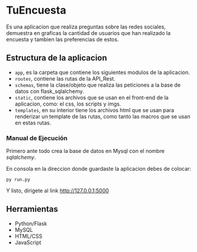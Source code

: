 # TuEncuesta
Es una aplicacion que realiza preguntas sobre las redes sociales, demuestra en graficas la cantidad de usuarios que han realizado la encuesta y tambien las preferencias de estos.

## Estructura de la aplicacion

* `app`, es la carpeta que contiene los siguientes modulos de la aplicacion.
* `routes`, contiene las rutas de la API_Rest.
* `schemas`, tiene la clase/objeto que realiza las peticiones a la base de datos con flask_sqlalchemy.
* `static`, contiene los archivos que se usan en el front-end de la aplicacion, como: el css, los scripts y imgs.
* `templates`, en su interior tiene los archivos html que se usan para renderizar un template de las rutas, como tanto las macros que se usan en estas rutas.

### Manual de Ejecución

Primero ante todo crea la base de datos en Mysql con el nombre $sqlalchemy$.

En consola en la direccion donde guardaste la aplicacion debes de colocar:

```
py run.py
```
Y listo, dirigete al link http://127.0.0.1:5000

## Herramientas

- Python/Flask
- MySQL
- HTML/CSS
- JavaScript 

